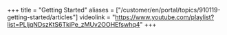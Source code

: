 ﻿+++
title = "Getting Started"
aliases = ["/customer/en/portal/topics/910119-getting-started/articles"]
videolink = "https://www.youtube.com/playlist?list=PLIjqNDszKtS6TkiPe_zMUv2OOHEfswhq4"
+++
